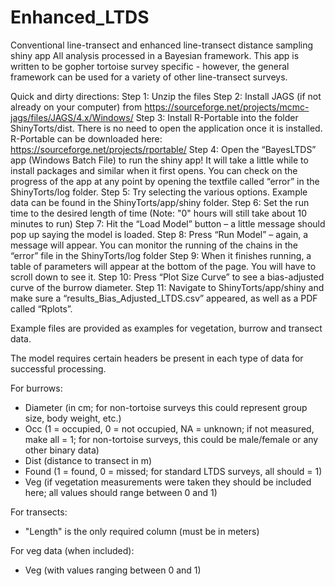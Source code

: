 # Enhanced_LTDS
Conventional line-transect and enhanced line-transect distance sampling shiny app 
All analysis processed in a Bayesian framework. 
This app is written to be gopher tortoise survey specific - however, the general framework can be used for a variety of other line-transect surveys.

Quick and dirty directions: 
Step 1: Unzip the files
Step 2: Install JAGS (if not already on your computer) from https://sourceforge.net/projects/mcmc-jags/files/JAGS/4.x/Windows/ 
Step 3: Install R-Portable into the folder ShinyTorts/dist. There is no need to open the application once it is installed. R-Portable can be downloaded here: https://sourceforge.net/projects/rportable/ 
Step 4: Open the “BayesLTDS” app (Windows Batch File) to run the shiny app! It will take a little while to install packages and similar when it first opens. You can check on the progress of the app at any point by opening the textfile called “error” in the ShinyTorts/log folder. 
Step 5: Try selecting the various options. Example data can be found in the ShinyTorts/app/shiny folder. 
Step 6: Set the run time to the desired length of time (Note: "0" hours will still take about 10 minutes to run)
Step 7: Hit the “Load Model” button – a little message should pop up saying the model is loaded.
Step 8: Press “Run Model” – again, a message will appear. You can monitor the running of the chains in the “error” file in the ShinyTorts/log folder
Step 9: When it finishes running, a table of parameters will appear at the bottom of the page. You will have to scroll down to see it. 
Step 10: Press “Plot Size Curve” to see a bias-adjusted curve of the burrow diameter.
Step 11: Navigate to ShinyTorts/app/shiny and make sure a “results_Bias_Adjusted_LTDS.csv” appeared, as well as a PDF called “Rplots”.


Example files are provided as examples for vegetation, burrow and transect data. 
 
 The model requires certain headers be present in each type of data for successful processing.
 
 For burrows:
 - Diameter (in cm; for non-tortoise surveys this could represent group size, body weight, etc.)
 - Occ (1 = occupied, 0 = not occupied, NA = unknown; if not measured, make all = 1; for non-tortoise surveys, this could be male/female or any other binary data)
 - Dist	(distance to transect in m)
 - Found (1 = found, 0 = missed; for standard LTDS surveys, all should = 1)
 - Veg (if vegetation measurements were taken they should be included here; all values should range between 0 and 1)
 
 For transects: 
  - "Length" is the only required column (must be in meters)
  
 For veg data (when included):
  - Veg (with values ranging between 0 and 1)
  
  
